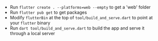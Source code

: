 - Run `flutter create . --platforms=web --empty` to get a 'web' folder
- Run `flutter pub get` to get packages
- Modify `flutterBin` at the top of `tool/build_and_serve.dart` to point at your `flutter` binary
- Run `dart tool/build_and_serve.dart` to build the app and serve it through a local server
